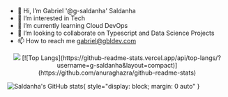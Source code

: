 - 👋 Hi, I’m Gabriel '@g-saldanha' Saldanha
- 👀 I’m interested in Tech
- 🌱 I’m currently learning Cloud DevOps
- 💞️ I’m looking to collaborate on Typescript and Data Science Projects
- 📫 How to reach me gabriel@gbldev.com

<!---
g-saldanha/g-saldanha is a ✨ special ✨ repository because its `README.md` (this file) appears on your GitHub profile.
You can click the Preview link to take a look at your changes.
--->

<p align="center">
   <img src="https://github-readme-stats.vercel.app/api/top-langs/?username=g-saldanha&layout=compact">
[![Top Langs](https://github-readme-stats.vercel.app/api/top-langs/?username=g-saldanha&layout=compact)](https://github.com/anuraghazra/github-readme-stats)
</p>

![Saldanha's GitHub stats](https://github-readme-stats.vercel.app/api?username=g-saldanha&show_icons=true&theme=dracula){ style="display: block; margin: 0 auto" } 

